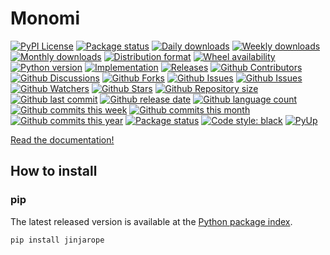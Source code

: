 # Monomi

[![PyPI License](https://img.shields.io/pypi/l/jinjarope.svg)](https://pypi.org/project/jinjarope/)
[![Package status](https://img.shields.io/pypi/status/jinjarope.svg)](https://pypi.org/project/jinjarope/)
[![Daily downloads](https://img.shields.io/pypi/dd/jinjarope.svg)](https://pypi.org/project/jinjarope/)
[![Weekly downloads](https://img.shields.io/pypi/dw/jinjarope.svg)](https://pypi.org/project/jinjarope/)
[![Monthly downloads](https://img.shields.io/pypi/dm/jinjarope.svg)](https://pypi.org/project/jinjarope/)
[![Distribution format](https://img.shields.io/pypi/format/jinjarope.svg)](https://pypi.org/project/jinjarope/)
[![Wheel availability](https://img.shields.io/pypi/wheel/jinjarope.svg)](https://pypi.org/project/jinjarope/)
[![Python version](https://img.shields.io/pypi/pyversions/jinjarope.svg)](https://pypi.org/project/jinjarope/)
[![Implementation](https://img.shields.io/pypi/implementation/jinjarope.svg)](https://pypi.org/project/jinjarope/)
[![Releases](https://img.shields.io/github/downloads/phil65/jinjarope/total.svg)](https://github.com/phil65/jinjarope/releases)
[![Github Contributors](https://img.shields.io/github/contributors/phil65/jinjarope)](https://github.com/phil65/jinjarope/graphs/contributors)
[![Github Discussions](https://img.shields.io/github/discussions/phil65/jinjarope)](https://github.com/phil65/jinjarope/discussions)
[![Github Forks](https://img.shields.io/github/forks/phil65/jinjarope)](https://github.com/phil65/jinjarope/forks)
[![Github Issues](https://img.shields.io/github/issues/phil65/jinjarope)](https://github.com/phil65/jinjarope/issues)
[![Github Issues](https://img.shields.io/github/issues-pr/phil65/jinjarope)](https://github.com/phil65/jinjarope/pulls)
[![Github Watchers](https://img.shields.io/github/watchers/phil65/jinjarope)](https://github.com/phil65/jinjarope/watchers)
[![Github Stars](https://img.shields.io/github/stars/phil65/jinjarope)](https://github.com/phil65/jinjarope/stars)
[![Github Repository size](https://img.shields.io/github/repo-size/phil65/jinjarope)](https://github.com/phil65/jinjarope)
[![Github last commit](https://img.shields.io/github/last-commit/phil65/jinjarope)](https://github.com/phil65/jinjarope/commits)
[![Github release date](https://img.shields.io/github/release-date/phil65/jinjarope)](https://github.com/phil65/jinjarope/releases)
[![Github language count](https://img.shields.io/github/languages/count/phil65/jinjarope)](https://github.com/phil65/jinjarope)
[![Github commits this week](https://img.shields.io/github/commit-activity/w/phil65/jinjarope)](https://github.com/phil65/jinjarope)
[![Github commits this month](https://img.shields.io/github/commit-activity/m/phil65/jinjarope)](https://github.com/phil65/jinjarope)
[![Github commits this year](https://img.shields.io/github/commit-activity/y/phil65/jinjarope)](https://github.com/phil65/jinjarope)
[![Package status](https://codecov.io/gh/phil65/jinjarope/branch/main/graph/badge.svg)](https://codecov.io/gh/phil65/jinjarope/)
[![Code style: black](https://img.shields.io/badge/code%20style-black-000000.svg)](https://github.com/psf/black)
[![PyUp](https://pyup.io/repos/github/phil65/jinjarope/shield.svg)](https://pyup.io/repos/github/phil65/jinjarope/)

[Read the documentation!](https://phil65.github.io/jinjarope/)

## How to install

### pip

The latest released version is available at the [Python package index](https://pypi.org/project/mknodes).

``` py
pip install jinjarope
```
